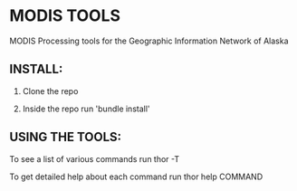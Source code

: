 MODIS TOOLS
===========

MODIS Processing tools for the Geographic Information Network of Alaska


INSTALL:
--------

1) Clone the repo

2) Inside the repo run 'bundle install'

USING THE TOOLS:
----------------

To see a list of various commands run
    thor -T

To get detailed help about each command run
    thor help COMMAND

